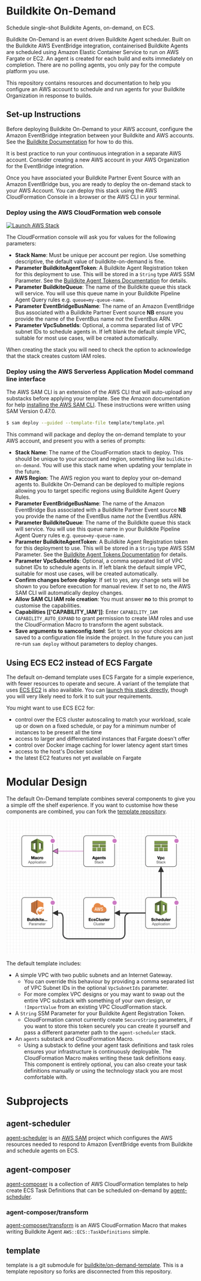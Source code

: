 # Buildkite On-Demand

Schedule single-shot Buildkite Agents, on-demand, on ECS.

Buildkite On-Demand is an event driven Buildkite Agent scheduler. Built on the
Buildkite AWS EventBridge integration, containerised Buildkite Agents are
scheduled using Amazon Elastic Container Service to run on AWS Fargate or EC2.
An agent is created for each build and exits immediately on completion. There
are no polling agents, you only pay for the compute platform you use.

This repository contains resources and documentation to help you configure an
AWS account to schedule and run agents for your Buildkite Organization in
response to builds.

## Set-up Instructions

Before deploying Buildkite On-Demand to your AWS account, configure the Amazon
EventBridge integration between your Buildkite and AWS accounts. See the
[Buildkite Documentation](https://buildkite.com/docs/integrations/amazon-eventbridge)
for how to do this.

It is best practice to run your continuous integration in a separate AWS
account. Consider creating a new AWS account in your AWS Organization for the
EventBridge integration.

Once you have associated your Buildkite Partner Event Source with an Amazon
EventBridge bus, you are ready to deploy the on-demand stack to your AWS
Account. You can deploy this stack using the AWS CloudFormation Console in a
browser or the AWS CLI in your terminal.

### Deploy using the AWS CloudFormation web console

[![Launch AWS Stack](https://cdn.rawgit.com/buildkite/cloudformation-launch-stack-button-svg/master/launch-stack.svg)](https://console.aws.amazon.com/cloudformation/home#/stacks/new?stackName=buildkite-on-demand&templateURL=https://buildkite-serverless-apps-us-east-1.s3.amazonaws.com/on-demand/template/latest/template.yml)

The CloudFormation console will ask you for values for the following parameters:

* **Stack Name**: Must be unique per account per region. Use something
descriptive, the default value of buildkite-on-demand is fine.
* **Parameter BuildkiteAgentToken**: A Buildkite Agent Registration token for
this deployment to use. This will be stored in a `String` type AWS SSM
Parameter. See the
[Buildkite Agent Tokens Documentation](https://buildkite.com/docs/agent/v3/tokens)
for details.
* **Parameter BuildkiteQueue**: The name of the Buildkite queue this stack will
service. You will use this queue name in your Buildkite Pipeline Agent Query
rules e.g. `queue=my-queue-name`.
* **Parameter EventBridgeBusName**: The name of an Amazon EventBridge Bus
associated with a Buildkite Partner Event source **NB** ensure you provide the
name of the EventBus name _not_ the EventBus ARN.
* **Parameter VpcSubnetIds**: Optional, a comma separated list of VPC subnet IDs
to schedule agents in. If left blank the default simple VPC, suitable for most
use cases, will be created automatically.

When creating the stack you will need to check the option to acknowledge that
the stack creates custom IAM roles.

### Deploy using the AWS Serverless Application Model command line interface

The AWS SAM CLI is an extension of the AWS CLI that will auto-upload any
substacks before applying your template. See the Amazon documentation for help
[installing the AWS SAM CLI](https://docs.aws.amazon.com/serverless-application-model/latest/developerguide/serverless-sam-cli-install.html). These instructions were
written using SAM Version 0.47.0.

```bash
$ sam deploy --guided --template-file template/template.yml
```

This command will package and deploy the on-demand template to your AWS account,
and present you with a series of prompts:

* **Stack Name**: The name of the CloudFormation stack to deploy. This should
be unique to your account and region, something like
`buildkite-on-demand`. You will use this stack name when updating your template
in the future.
* **AWS Region**: The AWS region you want to deploy your on-demand agents to. Buildkite On-Demand can be deployed to multiple regions allowing you to target specific
regions using Buildkite Agent Query Rules.
* **Parameter EventBridgeBusName**: The name of the Amazon EventBridge Bus
associated with a Buildkite Partner Event source **NB** you provide the name of
the EventBus name _not_ the EventBus ARN.
* **Parameter BuildkiteQueue**: The name of the Buildkite queue this stack will
service. You will use this queue name in your Buildkite Pipeline Agent Query
rules e.g. `queue=my-queue-name`.
* **Parameter BuildkiteAgentToken**: A Buildkite Agent Registration token for
this deployment to use. This will be stored in a `String` type AWS SSM
Parameter. See the
[Buildkite Agent Tokens Documentation](https://buildkite.com/docs/agent/v3/tokens)
for details.
* **Parameter VpcSubnetIds**: Optional, a comma separated list of VPC subnet IDs
to schedule agents in. If left blank the default simple VPC, suitable for most
use cases, will be created automatically.
* **Confirm changes before deploy**: If set to yes, any change sets will be
shown to you before execution for manual review. If set to no, the AWS SAM CLI
will automatically deploy changes.
* **Allow SAM CLI IAM role creation**: You must answer **no** to this prompt to
customise the capabilities.
* **Capabilities [['CAPABILITY_IAM']]**: Enter
`CAPABILITY_IAM CAPABILITY_AUTO_EXPAND` to grant permission to create IAM roles
and use the CloudFormation Macro to transform the agent substack.
* **Save arguments to samconfig.toml**: Set to yes so your choices are saved to
a configuration file inside the project. In the future you can just re-run
`sam deploy` without parameters to deploy changes.

## Using ECS EC2 instead of ECS Fargate

The default on-demand template uses ECS Fargate for a simple experience, with
fewer resources to operate and secure. A variant of the template that uses
[ECS EC2](https://github.com/buildkite/on-demand-template/tree/ec2)
is also available. You can [launch this stack directly](https://console.aws.amazon.com/cloudformation/home?region=us-east-1#/stacks/create/template?stackName=buildkite-on-demand&templateURL=https://buildkite-serverless-apps-us-east-1.s3.amazonaws.com/on-demand/template/ec2/template.yml), though you will very likely need to fork it to suit your
requirements.

You might want to use ECS EC2 for:

- control over the ECS cluster autoscaling to match your workload, scale up or
down on a fixed schedule, or pay for a minimum number of instances to be present
all the time
- access to larger and differentiated instances that Fargate doesn't offer
- control over Docker image caching for lower latency agent start times
- access to the host's Docker socket
- the latest EC2 features not yet available on Fargate

# Modular Design

The default On-Demand template combines several components to give you a simple
off the shelf experience. If you want to customise how these components are
combined, you can fork the [template repository](https://github.com/buildkite/on-demand-template).

![](images/template.png)

The default template includes:

- A simple VPC with two public subnets and an Internet Gateway.
	- You can override this behaviour by providing a comma separated list of
	VPC Subnet IDs in the optional `VpcSubnetIds` parameter.
	- For more complex VPC designs or you may want to swap out the entire VPC
	substack with something of your own design, or `!ImportValue` from an
	existing VPC CloudFormation stack.
- A `String` SSM Parameter for your Buildkite Agent Registration Token.
	- CloudFormation cannot currently create `SecureString` parameters, if you
	want to store this token securely you can create it yourself and pass a
	different parameter path to the `agent-scheduler` stack.
- An `agents` substack and CloudFormation Macro.
	- Using a substack to define your agent task definitions and task roles
	ensures your infrastructure is continuously deployable. The CloudFormation
	Macro makes writing these task definitions easy. This component is
	entirely optional, you can also create your task definitions manually or
	using the technology stack you are most comfortable with.

# Subprojects

## agent-scheduler

[agent-scheduler](agent-scheduler) is an [AWS SAM](https://aws.amazon.com/serverless/sam/)
project which configures the AWS resources needed to respond to Amazon
EventBridge events from Buildkite and schedule agents on ECS.

## agent-composer

[agent-composer](agent-composer) is a collection of AWS CloudFormation templates
to help create ECS Task Definitions that can be scheduled on-demand by
[agent-scheduler](#agent-scheduler).

### agent-composer/transform

[agent-composer/transform](agent-composer/transform) is an AWS CloudFormation
Macro that makes writing Buildkite Agent `AWS::ECS::TaskDefinitions` simple.

## template

template is a git submodule for
[buildkite/on-demand-template](https://github.com/buildkite/on-demand-template).
This is a template repository so forks are disconnected from this repository.
